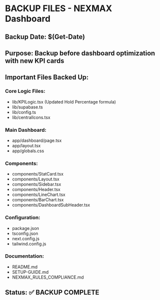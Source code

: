 # BACKUP FILES - NEXMAX Dashboard

## Backup Date: $(Get-Date)
## Purpose: Backup before dashboard optimization with new KPI cards

## Important Files Backed Up:

### Core Logic Files:
- lib/KPILogic.tsx (Updated Hold Percentage formula)
- lib/supabase.ts
- lib/config.ts
- lib/centralIcons.tsx

### Main Dashboard:
- app/dashboard/page.tsx
- app/layout.tsx
- app/globals.css

### Components:
- components/StatCard.tsx
- components/Layout.tsx
- components/Sidebar.tsx
- components/Header.tsx
- components/LineChart.tsx
- components/BarChart.tsx
- components/DashboardSubHeader.tsx

### Configuration:
- package.json
- tsconfig.json
- next.config.js
- tailwind.config.js

### Documentation:
- README.md
- SETUP-GUIDE.md
- NEXMAX_RULES_COMPLIANCE.md

## Status: ✅ BACKUP COMPLETE 